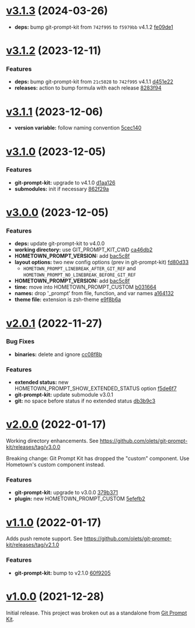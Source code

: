 # [v3.1.3](/compare/v3.1.2...v3.1.3) (2024-03-26)

* **deps:** bump git-prompt-kit from `742f995` to `f5979bb` v4.1.2 [fe09de1](https://github.com/olets/hometown-prompt/commit/fe09de14715e5dc853481227462013d01b61bf91)


# [v3.1.2](/compare/v3.1.1...v3.1.2) (2023-12-11)


### Features

* **deps:** bump git-prompt-kit from `21c5028` to `742f995` v4.1.1 [d451e22](https://github.com/olets/hometown-prompt/commit/d451e222d69b2b67d6a2a46ea493f04e13ece856)
* **releases:** action to bump formula with each release [8283f94](https://github.com/olets/hometown-prompt/commit/8283f94)



# [v3.1.1](/compare/v3.1.0...v3.1.1) (2023-12-06)

* **version variable:** follow naming convention [5cec140](https://github.com/olets/hometown-prompt/commit/5cec140f39c5485d87318ead64522c91df11d6cc)



# [v3.1.0](/compare/v3.0.0...v3.1.0) (2023-12-05)

### Features

* **git-prompt-kit:** upgrade to v4.1.0 [d1aa126](https://github.com/olets/hometown-prompt/commit/d1aa126)
* **submodules:** init if necessary [862f29a](https://github.com/olets/hometown-prompt/commit/862f29a3c243fd5e5ac4b7982f93cf5948649aa3)



# [v3.0.0](/compare/v2.0.1...v3.0.0) (2023-12-05)


### Features

* **deps:** update git-prompt-kit to v4.0.0
* **working directory:** use GIT_PROMPT_KIT_CWD [ca46db2](https://github.com/olets/hometown-prompt/commit/ca46db2)
* **HOMETOWN_PROMPT_VERSION:** add [bac5c8f](https://github.com/olets/hometown-prompt/commit/bac5c8f)
* **layout options:** two new config options (prev in git-prompt-kit) [fd80d33](https://github.com/olets/hometown-prompt/commit/fd80d33)
  - `HOMETOWN_PROMPT_LINEBREAK_AFTER_GIT_REF` and `HOMETOWN_PROMPT_NO_LINEBREAK_BEFORE_GIT_REF`
* **HOMETOWN_PROMPT_VERSION:** add [bac5c8f](https://github.com/olets/hometown-prompt/bac5c8f817ac1658c282785e8d55990aae618075)
* **time:** move into HOMETOWN_PROMPT_CUSTOM [b031664](https://github.com/olets/hometown-prompt/commit/b031664c49ff38909c93eda2cd96954a22baa7f5)
* **names:** drop '_prompt' from file, function, and var names [a164132](https://github.com/olets/hometown-prompt/a1641326d73b6f3012061182fe9cb002bb5e69cf)
* **theme file:** extension is zsh-theme [e9f8b6a](olets/hometown-prompt/e9f8b6afcd2b06c6016b4438cc42d2b375d8ea16)


# [v2.0.1](/compare/v2.0.0...v2.0.1) (2022-11-27)


### Bug Fixes

* **binaries:** delete and ignore [cc08f8b](https://github.com/olets/hometown-prompt/commit/cc08f8b)


### Features

* **extended status:** new HOMETOWN_PROMPT_SHOW_EXTENDED_STATUS option [f5de6f7](https://github.com/olets/hometown-prompt/commit/f5de6f7)
* **git-prompt-kit:** update submodule v3.0.1
* **git:** no space before status if no extended status [db3b9c3](https://github.com/olets/hometown-prompt/commit/db3b9c3)



# [v2.0.0](/compare/v1.1.0...v2.0.0) (2022-01-17)

Working directory enhancements. See https://github.com/olets/git-prompt-kit/releases/tag/v3.0.0

Breaking change: Git Prompt Kit has dropped the "custom" component. Use Hometown's custom component instead.

### Features

* **git-prompt-kit:** upgrade to v3.0.0 [379b371](https://github.com/olets/hometown-prompt/commit/379b37194e1b1342f00cc01fc0943a22b657a000)
* **plugin:** new HOMETOWN_PROMPT_CUSTOM [5efefb2](https://github.com/olets/hometown-prompt/commit/5efefb2)



# [v1.1.0](https://github.com/olets/hometown-prompt/compare/v1.0.0...v1.1.0) (2022-01-17)

Adds push remote support. See https://github.com/olets/git-prompt-kit/releases/tag/v2.1.0

### Features

* **git-prompt-kit:** bump to v2.1.0 [60f9205](https://github.com/olets/hometown-prompt/commit/60f9205)



# [v1.0.0](https://github.com/olets/hometown-prompt/compare/initial...v1.0.0) (2021-12-28)

Initial release. This project was broken out as a standalone from [Git Prompt Kit](https://github.com/olets/git-prompt-kit).



